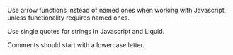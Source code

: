 Use arrow functions instead of named ones when working with Javascript, unless functionality requires named ones.

Use single quotes for strings in Javascript and Liquid.

Comments should start with a lowercase letter.